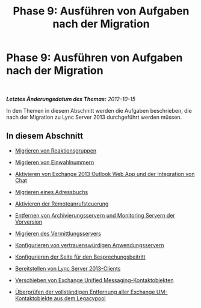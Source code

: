 ﻿---
title: 'Phase 9: Ausführen von Aufgaben nach der Migration'
TOCTitle: 'Phase 9: Ausführen von Aufgaben nach der Migration'
ms:assetid: 05b1a858-fd45-4bb9-9cb4-05f001528a88
ms:mtpsurl: https://technet.microsoft.com/de-de/library/JJ204642(v=OCS.15)
ms:contentKeyID: 49293049
ms.date: 05/19/2016
mtps_version: v=OCS.15
ms.translationtype: HT
---

# Phase 9: Ausführen von Aufgaben nach der Migration

 

_**Letztes Änderungsdatum des Themas:** 2012-10-15_

In den Themen in diesem Abschnitt werden die Aufgaben beschrieben, die nach der Migration zu Lync Server 2013 durchgeführt werden müssen.

## In diesem Abschnitt

  - [Migrieren von Reaktionsgruppen](migrate-response-groups_1.md)

  - [Migrieren von Einwahlnummern](migrate-dial-in-access-numbers_1.md)

  - [Aktivieren von Exchange 2013 Outlook Web App und der Integration von Chat](enable-exchange-2013-outlook-web-app-and-im-integration.md)

  - [Migrieren eines Adressbuchs](migrate-address-book_1.md)

  - [Aktivieren der Remoteanrufsteuerung](enable-remote-call-control.md)

  - [Entfernen von Archivierungsservern und Monitoring Servern der Vorversion](remove-legacy-archiving-and-monitoring-servers_1.md)

  - [Migrieren des Vermittlungsservers](migrate-mediation-server.md)

  - [Konfigurieren von vertrauenswürdigen Anwendungsservern](configure-trusted-application-servers_1.md)

  - [Konfigurieren der Seite für den Besprechungsbeitritt](configure-the-meeting-join-page_1.md)

  - [Bereitstellen von Lync Server 2013-Clients](deploy-lync-server-2013-clients_1.md)

  - [Verschieben von Exchange Unified Messaging-Kontaktobjekten](move-exchange-unified-messaging-contact-objects.md)

  - [Überprüfen der vollständigen Entfernung aller Exchange UM-Kontaktobjekte aus dem Legacypool](verify-that-all-exchange-um-contact-objects-are-removed-from-the-legacy-pool.md)

